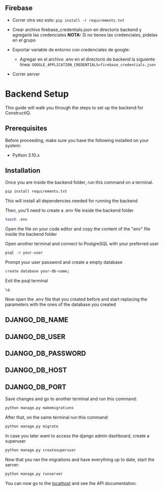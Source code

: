 
## Firebase

* Correr otra vez esto: 
	 ```pip install -r requirements.txt```


* Crear archivo firebase_credentials.json en directorio backend y agregarle las credenciales 
**NOTA:** Si no tienes las credenciales, pidelas en el grupo


* Exportar variable de entorno con credenciales de google: 
    
    * Agregar en el archivo .env en el directorio de backend la siguiente linea:
    ``` GOOGLE_APPLICATION_CREDENTIALS=firebase_credentials.json ```  

* Correr server


# Backend Setup

This guide will walk you through the steps to set up the backend for ConstructIQ.

## Prerequisites

Before proceeding, make sure you have the following installed on your system:

- Python 3.10.x

## Installation

Once you are inside the backend folder, run this command on a terminal.

```bash
pip install requirements.txt
```

This will install all dependencies needed for running the backend

Then, you'll need to create a .env file inside the backend folder

```bash
touch .env
```

Open the file on your code editor and copy the content of the "env" file inside the backend folder

Open another terminal and connect to PostgreSQL with your preferred user

```bash
psql -U your-user
```

Prompt your user password and create a empty database

```bash
create database your-db-name;
```

Exit the psql terminal

```bash
\q
```

Now open the .env file that you created before and start replacing the parameters with the ones of the database you created

## DJANGO_DB_NAME

## DJANGO_DB_USER

## DJANGO_DB_PASSWORD

## DJANGO_DB_HOST

## DJANGO_DB_PORT

Save changes and go to another terminal and run this command:

```bash
python manage.py makemigrations
```

After that, on the same terminal run this command:

```bash
python manage.py migrate
```

In case you later want to access the django admin dashboard, create a superuser

```bash
python manage.py createsuperuser
```

Now that you ran the migrations and have everything up to date, start the server:

```bash
python manage.py runserver
```

You can now go to the [localhost](http://127.0.0.1:8000/docs) and see the API documentation.
